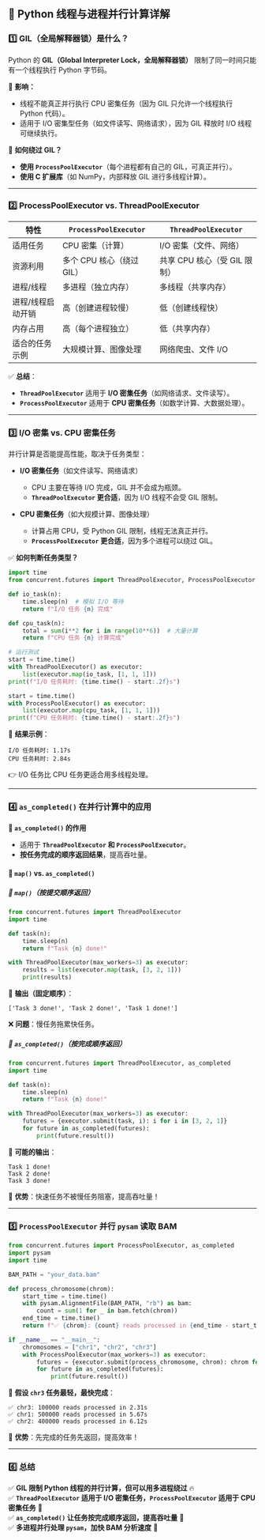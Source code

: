 ## **🚀 Python 线程与进程并行计算详解**

### **1️⃣ GIL（全局解释器锁）是什么？**
Python 的 **GIL（Global Interpreter Lock，全局解释器锁）** 限制了同一时间只能有一个线程执行 Python 字节码。

🔹 **影响：**
- 线程不能真正并行执行 CPU 密集任务（因为 GIL 只允许一个线程执行 Python 代码）。
- 适用于 I/O 密集型任务（如文件读写、网络请求），因为 GIL 释放时 I/O 线程可继续执行。

🔹 **如何绕过 GIL？**
- **使用 `ProcessPoolExecutor`**（每个进程都有自己的 GIL，可真正并行）。
- **使用 C 扩展库**（如 NumPy，内部释放 GIL 进行多线程计算）。

---

### **2️⃣ ProcessPoolExecutor vs. ThreadPoolExecutor**
| 特性 | `ProcessPoolExecutor` | `ThreadPoolExecutor` |
|---|---|---|
| 适用任务 | CPU 密集（计算） | I/O 密集（文件、网络） |
| 资源利用 | 多个 CPU 核心（绕过 GIL） | 共享 CPU 核心（受 GIL 限制） |
| 进程/线程 | 多进程（独立内存） | 多线程（共享内存） |
| 进程/线程启动开销 | 高（创建进程较慢） | 低（创建线程快） |
| 内存占用 | 高（每个进程独立） | 低（共享内存） |
| 适合的任务示例 | 大规模计算、图像处理 | 网络爬虫、文件 I/O |

✅ **总结**：
- **`ThreadPoolExecutor`** 适用于 **I/O 密集任务**（如网络请求、文件读写）。
- **`ProcessPoolExecutor`** 适用于 **CPU 密集任务**（如数学计算、大数据处理）。

---

### **3️⃣ I/O 密集 vs. CPU 密集任务**
并行计算是否能提高性能，取决于任务类型：

- **I/O 密集任务**（如文件读写、网络请求）
  - CPU 主要在等待 I/O 完成，GIL 并不会成为瓶颈。
  - **`ThreadPoolExecutor` 更合适**，因为 I/O 线程不会受 GIL 限制。
  
- **CPU 密集任务**（如大规模计算、图像处理）
  - 计算占用 CPU，受 Python GIL 限制，线程无法真正并行。
  - **`ProcessPoolExecutor` 更合适**，因为多个进程可以绕过 GIL。

✅ **如何判断任务类型？**
```python
import time
from concurrent.futures import ThreadPoolExecutor, ProcessPoolExecutor

def io_task(n):
    time.sleep(n)  # 模拟 I/O 等待
    return f"I/O 任务 {n} 完成"

def cpu_task(n):
    total = sum(i**2 for i in range(10**6))  # 大量计算
    return f"CPU 任务 {n} 计算完成"

# 运行测试
start = time.time()
with ThreadPoolExecutor() as executor:
    list(executor.map(io_task, [1, 1, 1]))
print(f"I/O 任务耗时: {time.time() - start:.2f}s")

start = time.time()
with ProcessPoolExecutor() as executor:
    list(executor.map(cpu_task, [1, 1, 1]))
print(f"CPU 任务耗时: {time.time() - start:.2f}s")
```
📌 **结果示例**：
```
I/O 任务耗时: 1.17s
CPU 任务耗时: 2.84s
```
👉 I/O 任务比 CPU 任务更适合用多线程处理。

---

### **4️⃣ `as_completed()` 在并行计算中的应用**

**🌟 `as_completed()` 的作用**
- 适用于 **`ThreadPoolExecutor` 和 `ProcessPoolExecutor`**。
- **按任务完成的顺序返回结果**，提高吞吐量。

#### **🚀 `map()` vs. `as_completed()`**
##### **🔹 `map()`（按提交顺序返回）**
```python
from concurrent.futures import ThreadPoolExecutor
import time

def task(n):
    time.sleep(n)
    return f"Task {n} done!"

with ThreadPoolExecutor(max_workers=3) as executor:
    results = list(executor.map(task, [3, 2, 1]))
    print(results)
```
📌 **输出（固定顺序）**：
```
['Task 3 done!', 'Task 2 done!', 'Task 1 done!']
```
❌ **问题**：慢任务拖累快任务。

##### **🔹 `as_completed()`（按完成顺序返回）**
```python
from concurrent.futures import ThreadPoolExecutor, as_completed
import time

def task(n):
    time.sleep(n)
    return f"Task {n} done!"

with ThreadPoolExecutor(max_workers=3) as executor:
    futures = {executor.submit(task, i): i for i in [3, 2, 1]}
    for future in as_completed(futures):
        print(future.result())
```
📌 **可能的输出**：
```
Task 1 done!
Task 2 done!
Task 3 done!
```
🚀 **优势**：快速任务不被慢任务阻塞，提高吞吐量！

---

### **5️⃣ `ProcessPoolExecutor` 并行 `pysam` 读取 BAM**
```python
from concurrent.futures import ProcessPoolExecutor, as_completed
import pysam
import time

BAM_PATH = "your_data.bam"

def process_chromosome(chrom):
    start_time = time.time()
    with pysam.AlignmentFile(BAM_PATH, "rb") as bam:
        count = sum(1 for _ in bam.fetch(chrom))
    end_time = time.time()
    return f"✅ {chrom}: {count} reads processed in {end_time - start_time:.2f}s"

if __name__ == "__main__":
    chromosomes = ["chr1", "chr2", "chr3"]
    with ProcessPoolExecutor(max_workers=3) as executor:
        futures = {executor.submit(process_chromosome, chrom): chrom for chrom in chromosomes}
        for future in as_completed(futures):
            print(future.result())
```
📌 **假设 `chr3` 任务最轻，最快完成**：
```
✅ chr3: 100000 reads processed in 2.31s
✅ chr1: 500000 reads processed in 5.67s
✅ chr2: 400000 reads processed in 6.12s
```
🚀 **优势**：先完成的任务先返回，提高效率！

---

### **6️⃣ 总结**
✅ **GIL 限制 Python 线程的并行计算，但可以用多进程绕过** 🔥  
✅ **`ThreadPoolExecutor` 适用于 I/O 密集任务，`ProcessPoolExecutor` 适用于 CPU 密集任务** 🎯  
✅ **`as_completed()` 让任务按完成顺序返回，提高吞吐量** 🚀  
✅ **多进程并行处理 `pysam`，加快 BAM 分析速度** 🎉  


